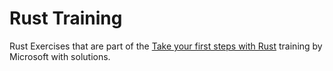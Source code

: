 # Rust Training
Rust Exercises that are part of the [Take your first steps with Rust](https://learn.microsoft.com/en-us/training/paths/rust-first-steps/) training by Microsoft with solutions.
